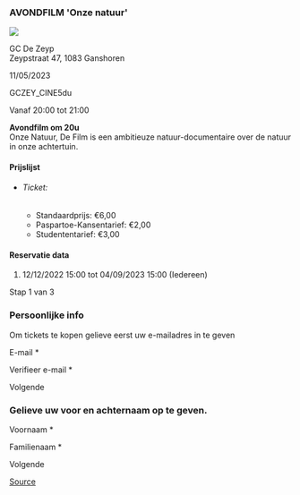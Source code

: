 ### AVONDFILM 'Onze natuur'

![](https://s3-eu-west-1.amazonaws.com/os-kwdo/prod/vgc/images/activity/6389b8206aea1_WS1510_-_285625~1.jpg)

GC De Zeyp  
Zeypstraat 47, 1083 Ganshoren

11/05/2023

GCZEY\_CINE5du

Vanaf 20:00 tot 21:00

**Avondfilm om 20u**  
Onze Natuur, De Film is een ambitieuze natuur-documentaire over de natuur in onze achtertuin.  
  
  
  

#### Prijslijst

*   ###### Ticket:
    
    *   Standaardprijs: €6,00
    *   Paspartoe-Kansentarief: €2,00
    *   Studententarief: €3,00

  

#### Reservatie data

1.  12/12/2022 15:00 tot 04/09/2023 15:00 (Iedereen)

Stap 1 van 3

    

### Persoonlijke info

Om tickets te kopen gelieve eerst uw e-mailadres in te geven

  

E-mail \* 

Verifieer e-mail \* 

Volgende

### Gelieve uw voor en achternaam op te geven.

Voornaam \* 

Familienaam \* 

Volgende

[Source](https://tickets.vgc.be/ticketingActivity/subscribe/GCZEY_CINE5du)